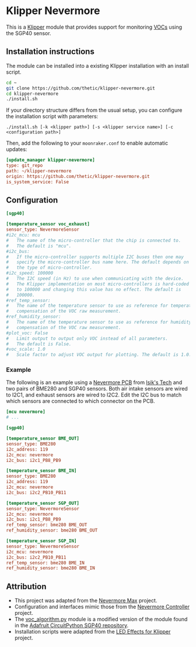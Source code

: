 # Klipper Nevermore

This is a [Klipper](https://www.klipper3d.org/) module that provides support for monitoring [VOCs](https://en.wikipedia.org/wiki/Volatile_organic_compound) using the SGP40 sensor.

## Installation instructions

The module can be installed into a existing Klipper installation with an install script.

```sh
cd ~
git clone https://github.com/thetic/klipper-nevermore.git
cd klipper-nevermore
./install.sh
```

If your directory structure differs from the usual setup,
you can configure the installation script with parameters:

```
./install.sh [-k <klipper path>] [-s <klipper service name>] [-c <configuration path>]
```

Then, add the following to your `moonraker.conf` to enable automatic updates:

```ini
[update_manager klipper-nevermore]
type: git_repo
path: ~/klipper-nevermore
origin: https://github.com/thetic/klipper-nevermore.git
is_system_service: False
```

## Configuration

```ini
[sgp40]

[temperature_sensor voc_exhaust]
sensor_type: NevermoreSensor
#i2c_mcu: mcu
#   The name of the micro-controller that the chip is connected to.
#   The default is "mcu".
#i2c_bus:
#   If the micro-controller supports multiple I2C buses then one may
#   specify the micro-controller bus name here. The default depends on
#   the type of micro-controller.
#i2c_speed: 100000
#   The I2C speed (in Hz) to use when communicating with the device.
#   The Klipper implementation on most micro-controllers is hard-coded
#   to 100000 and changing this value has no effect. The default is
#   100000.
#ref_temp_sensor:
#   The name of the temperature sensor to use as reference for temperature
#   compensation of the VOC raw measurement.
#ref_humidity_sensor:
#   The name of the temperature sensor to use as reference for humidity
#   compensation of the VOC raw measurement.
#plot_voc: False
#   Limit output to output only VOC instead of all parameters.
#   The default is False.
#voc_scale: 1.0
#   Scale factor to adjust VOC output for plotting. The default is 1.0.
```

### Example

The following is an example using a [Nevermore PCB](https://github.com/xbst/Nevermore-PCB/tree/master)
from [Isik's Tech](https://store.isiks.tech/collections/nevermore-electronics) and two pairs of BME280 and SGP40 sensors.
Both air intake sensors are wired to I2C1, and exhaust sensors are wired to I2C2.
Edit the I2C bus to match which sensors are connected to which connector on the PCB.

```ini
[mcu nevermore]
# ...

[sgp40]

[temperature_sensor BME_OUT]
sensor_type: BME280
i2c_address: 119
i2c_mcu: nevermore
i2c_bus: i2c1_PB8_PB9

[temperature_sensor BME_IN]
sensor_type: BME280
i2c_address: 119
i2c_mcu: nevermore
i2c_bus: i2c2_PB10_PB11

[temperature_sensor SGP_OUT]
sensor_type: NevermoreSensor
i2c_mcu: nevermore
i2c_bus: i2c1_PB8_PB9
ref_temp_sensor: bme280 BME_OUT
ref_humidity_sensor: bme280 BME_OUT

[temperature_sensor SGP_IN]
sensor_type: NevermoreSensor
i2c_mcu: nevermore
i2c_bus: i2c2_PB10_PB11
ref_temp_sensor: bme280 BME_IN
ref_humidity_sensor: bme280 BME_IN
```

## Attribution

- This project was adapted from the [Nevermore Max](https://github.com/nevermore3d/Nevermore_Max) project.
- Configuration and interfaces mimic those from the [Nevermore Controller](https://github.com/SanaaHamel/nevermore-controller) project.
- The [voc_algorithm.py](src/voc_algorithm.py) module is a modified version of the module found in the [Adafruit CircuitPython SGP40 repository](https://github.com/adafruit/Adafruit_CircuitPython_SGP40).
- Installation scripts were adapted from the [LED Effects for Klipper](https://github.com/julianschill/klipper-led_effect) project.

